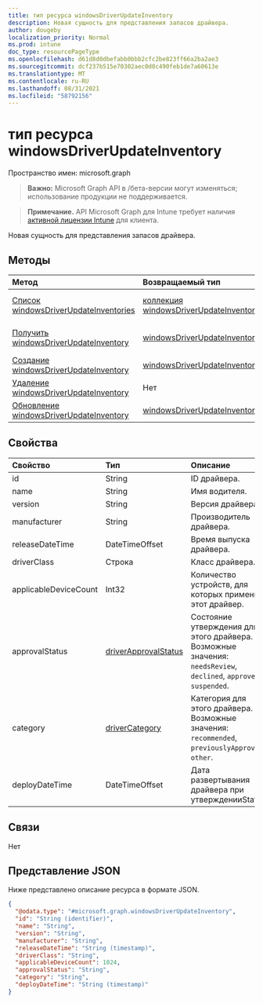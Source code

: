 ```yaml
---
title: тип ресурса windowsDriverUpdateInventory
description: Новая сущность для представления запасов драйвера.
author: dougeby
localization_priority: Normal
ms.prod: intune
doc_type: resourcePageType
ms.openlocfilehash: d61d8d0dbefabb0bbb2cfc2be823ff66a2ba2ae3
ms.sourcegitcommit: dcf237b515e70302aec0d0c490feb1de7a60613e
ms.translationtype: MT
ms.contentlocale: ru-RU
ms.lasthandoff: 08/31/2021
ms.locfileid: "58792156"
---
```

# <a name="windowsdriverupdateinventory-resource-type"></a>тип ресурса windowsDriverUpdateInventory

Пространство имен: microsoft.graph

> **Важно:** Microsoft Graph API в /бета-версии могут изменяться; использование продукции не поддерживается.

> **Примечание.** API Microsoft Graph для Intune требует наличия [активной лицензии Intune](https://go.microsoft.com/fwlink/?linkid=839381) для клиента.

Новая сущность для представления запасов драйвера.

## <a name="methods"></a>Методы
|Метод|Возвращаемый тип|Описание|
|:---|:---|:---|
|[Список windowsDriverUpdateInventories](../api/intune-softwareupdate-windowsdriverupdateinventory-list.md)|[коллекция windowsDriverUpdateInventory](../resources/intune-softwareupdate-windowsdriverupdateinventory.md)|Список свойств и связей [объектов WindowsDriverUpdateInventory.](../resources/intune-softwareupdate-windowsdriverupdateinventory.md)|
|[Получить windowsDriverUpdateInventory](../api/intune-softwareupdate-windowsdriverupdateinventory-get.md)|[windowsDriverUpdateInventory](../resources/intune-softwareupdate-windowsdriverupdateinventory.md)|Чтение свойств и связей [объекта WindowsDriverUpdateInventory.](../resources/intune-softwareupdate-windowsdriverupdateinventory.md)|
|[Создание windowsDriverUpdateInventory](../api/intune-softwareupdate-windowsdriverupdateinventory-create.md)|[windowsDriverUpdateInventory](../resources/intune-softwareupdate-windowsdriverupdateinventory.md)|Создание нового [объекта WindowsDriverUpdateInventory.](../resources/intune-softwareupdate-windowsdriverupdateinventory.md)|
|[Удаление windowsDriverUpdateInventory](../api/intune-softwareupdate-windowsdriverupdateinventory-delete.md)|Нет|Удаляет [windowsDriverUpdateInventory](../resources/intune-softwareupdate-windowsdriverupdateinventory.md).|
|[Обновление windowsDriverUpdateInventory](../api/intune-softwareupdate-windowsdriverupdateinventory-update.md)|[windowsDriverUpdateInventory](../resources/intune-softwareupdate-windowsdriverupdateinventory.md)|Обновление свойств объекта [WindowsDriverUpdateInventory.](../resources/intune-softwareupdate-windowsdriverupdateinventory.md)|

## <a name="properties"></a>Свойства
|Свойство|Тип|Описание|
|:---|:---|:---|
|id|String|ID драйвера.|
|name|String|Имя водителя.|
|version|String|Версия драйвера.|
|manufacturer|String|Производитель драйвера.|
|releaseDateTime|DateTimeOffset|Время выпуска драйвера.|
|driverClass|Строка|Класс драйвера.|
|applicableDeviceCount|Int32|Количество устройств, для которых применим этот драйвер.|
|approvalStatus|[driverApprovalStatus](../resources/intune-softwareupdate-driverapprovalstatus.md)|Состояние утверждения для этого драйвера. Возможные значения: `needsReview`, `declined`, `approved`, `suspended`.|
|category|[driverCategory](../resources/intune-softwareupdate-drivercategory.md)|Категория для этого драйвера. Возможные значения: `recommended`, `previouslyApproved`, `other`.|
|deployDateTime|DateTimeOffset|Дата развертывания драйвера при утвержденииStatus.|

## <a name="relationships"></a>Связи
Нет

## <a name="json-representation"></a>Представление JSON
Ниже представлено описание ресурса в формате JSON.
<!-- {
  "blockType": "resource",
  "keyProperty": "id",
  "@odata.type": "microsoft.graph.windowsDriverUpdateInventory"
}
-->
``` json
{
  "@odata.type": "#microsoft.graph.windowsDriverUpdateInventory",
  "id": "String (identifier)",
  "name": "String",
  "version": "String",
  "manufacturer": "String",
  "releaseDateTime": "String (timestamp)",
  "driverClass": "String",
  "applicableDeviceCount": 1024,
  "approvalStatus": "String",
  "category": "String",
  "deployDateTime": "String (timestamp)"
}
```




